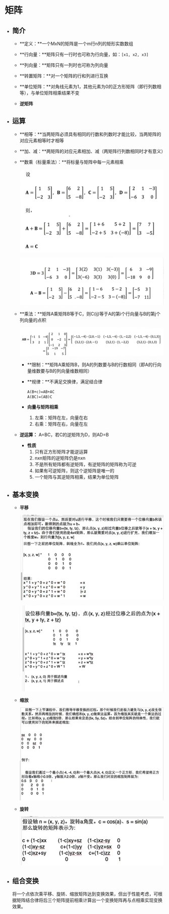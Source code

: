 # 矩阵

- ## 简介

  - **定义：**一个MxN的矩阵是一个m行n列的矩形实数数组

  - **行向量：**矩阵只有一行时也可称为行向量，如：`[x1, x2, x3]`
  - **列向量：**矩阵只有一列时也可称为列向量
  - **转置矩阵：**对一个矩阵的行和列进行互换
  - **单位矩阵：**对角线元素为1，其他元素为0的正方形矩阵（即行列数相等），与单位矩阵相乘结果不变
  - **逆矩阵**

- ## 运算

  - **相等：**当两矩阵必须具有相同的行数和列数时才能比较，当两矩阵的对应元素相等时才相等

  - **加、减：**两矩阵的对应元素相加、减（两矩阵行列数相同时才有意义）

  - **数乘（标量乘法）：**将标量与矩阵中每一元素相乘

    ![矩阵加法](.\Assets\矩阵\矩阵加法.png)

    ![矩阵加法](.\Assets\矩阵\减法和数乘.png)

  - **乘法：**矩阵A乘矩阵B等于C，则C(ij)等于A的第i个行向量与B的第j个列向量的点积

    ![矩阵加法](.\Assets\矩阵\矩阵乘法.png)

    - **限制：**矩阵A乘矩阵B，则A的列数要与B的行数相同（即A的行向量维数要与B的列向量维数相同）

    - **规律：**不满足交换律，满足结合律

      ```
      A(B+c)=AB+AC
      A(BC)=(AB)C
      ```

    - **向量与矩阵相乘**

      1. 左乘：矩阵在左，向量在右
      2. 右乘：矩阵在右，向量在左

  - **逆运算：** A=BC，若C的逆矩阵为D，则AD=B

    - **性质**
      1. 只有正方形矩阵才能逆运算
      2. nxn矩阵的逆矩阵仍是nxn
      3. 不是所有矩阵都有逆矩阵，有逆矩阵的矩阵称为可逆
      4. 如果有可逆矩阵，则这个逆矩阵是唯一的
      5. 一个矩阵与其逆矩阵相乘，结果为单位矩阵

- ## 基本变换

  - **平移**

    ![平移矩阵1](.\Assets\矩阵\平移矩阵1.png)

    ![平移矩阵1](.\Assets\矩阵\平移矩阵2.png)

  - **缩放**

    ![缩放矩阵](.\Assets\矩阵\缩放矩阵.png)

  - **旋转**

    ![旋转矩阵](.\Assets\矩阵\旋转矩阵.png)

- ## 组合变换

  将一个点依次乘平移、旋转、缩放矩阵达到变换效果，但出于性能考虑，可根据矩阵结合律将后三个矩阵提前相乘计算出一个变换矩阵再与点相乘实现变换效果。